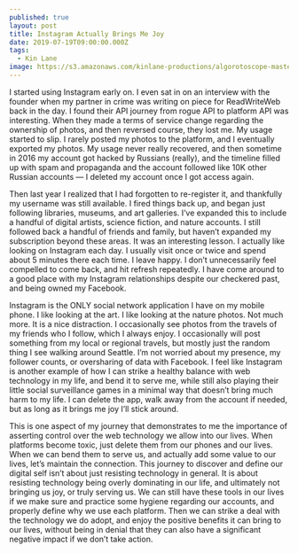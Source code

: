 ```yaml
---
published: true
layout: post
title: Instagram Actually Brings Me Joy
date: 2019-07-19T09:00:00.000Z
tags:
  - Kin Lane
image: https://s3.amazonaws.com/kinlane-productions/algorotoscope-master/beach-clouds-lifeguard-beachclouds-bright-sand.jpg
---
```

I started using Instagram early on. I even sat in on an interview with the founder when my partner in crime was writing on piece for ReadWriteWeb back in the day. I found their API journey from rogue API to platform API was interesting. When they made a terms of service change regarding the ownership of photos, and then reversed course, they lost me. My usage started to slip. I rarely posted my photos to the platform, and I eventually exported my photos. My usage never really recovered, and then sometime in 2016 my account got hacked by Russians (really), and the timeline filled up with spam and propaganda and the account followed like 10K other Russian accounts — I deleted my account once I got access again.

Then last year I realized that I had forgotten to re-register it, and thankfully my username was still available. I fired things back up, and began just following libraries, museums, and art galleries. I’ve expanded this to include a handful of digital artists, science fiction, and nature accounts. I still followed back a handful of friends and family, but haven’t expanded my subscription beyond these areas. It was an interesting lesson. I actually like looking on Instagram each day. I usually visit once or twice and spend about 5 minutes there each time. I leave happy. I don’t unnecessarily feel compelled to come back, and hit refresh repeatedly. I have come around to a good place with my Instagram relationships despite our checkered past, and being owned my Facebook.

Instagram is the ONLY social network application I have on my mobile phone. I like looking at the art. I like looking at the nature photos. Not much more. It is a nice distraction. I occasionally see photos from the travels of my friends who I follow, which I always enjoy. I occasionally will post something from my local or regional travels, but mostly just the random thing I see walking around Seattle. I’m not worried about my presence, my follower counts, or oversharing of data with Facebook.  I feel like Instagram is another example of how I can strike a healthy balance with web technology in my life, and bend it to serve me, while still also playing their little social surveillance games in a minimal way that doesn’t bring much harm to my life. I can delete the app, walk away from the account if needed, but as long as it brings me joy I’ll stick around.

This is one aspect of my journey that demonstrates to me the importance of asserting control over the web technology we allow into our lives. When platforms become toxic, just delete them from our phones and our lives. When we can bend them to serve us, and actually add some value to our lives, let’s maintain the connection. This journey to discover and define our digital self isn’t about just resisting technology in general. It is about resisting technology being overly dominating in our life, and ultimately not bringing us joy, or truly serving us. We can still have these tools in our lives if we make sure and practice some hygiene regarding our accounts, and properly define why we use each platform. Then we can strike a deal with the technology we do adopt, and enjoy the positive benefits it can bring to our lives, without being in denial that they can also have a significant negative impact if we don’t take action.
